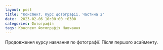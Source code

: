 ```yaml
---
layout: post
title: "Конспект. Курс фотографії. Частина 2"
date:  2023-02-06 10:00:00 +0300
categories: Фотографія
tags: Конспект Фотографія Навчання
---
```


Продовження курсу навчання по фотографії. Після першого асайменту.
